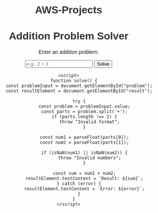 # AWS-Projects
<!DOCTYPE html>
<html>
<head>
    <title>Addition Problem Solver</title>
    <style>
        body {
            font-family: Arial, sans-serif;
            text-align: center;
            margin: 20px;
        }
        h1 {
            color: #333;
        }
    </style>
</head>
<body>
    <h1>Addition Problem Solver</h1>
    <p>Enter an addition problem:</p>
    <input type="text" id="problem" placeholder="e.g., 2 + 3">
    <button onclick="solve()">Solve</button>
    <p id="result"></p>

    <script>
        function solve() {
            const problemInput = document.getElementById("problem");
            const resultElement = document.getElementById("result");
            
            try {
                const problem = problemInput.value;
                const parts = problem.split('+');
                if (parts.length !== 2) {
                    throw "Invalid format";
                }
                
                const num1 = parseFloat(parts[0]);
                const num2 = parseFloat(parts[1]);
                
                if (isNaN(num1) || isNaN(num2)) {
                    throw "Invalid numbers";
                }
                
                const sum = num1 + num2;
                resultElement.textContent = `Result: ${sum}`;
            } catch (error) {
                resultElement.textContent = `Error: ${error}`;
            }
        }
    </script>
</body>
</html>
